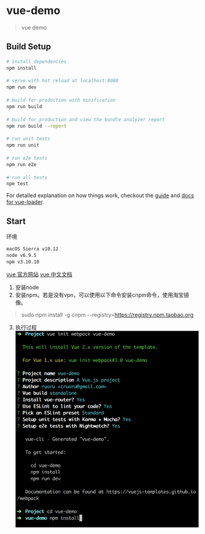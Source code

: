 # vue-demo

> vue demo

## Build Setup

``` bash
# install dependencies
npm install

# serve with hot reload at localhost:8080
npm run dev

# build for production with minification
npm run build

# build for production and view the bundle analyzer report
npm run build --report

# run unit tests
npm run unit

# run e2e tests
npm run e2e

# run all tests
npm test
```

For detailed explanation on how things work, checkout the [guide](http://vuejs-templates.github.io/webpack/) and [docs for vue-loader](http://vuejs.github.io/vue-loader).

## Start
环境
``` bash
macOS Sierra v10.12
node v6.9.5
npm v3.10.10
```

[vue 官方网站](https://vuejs.org/)
[vue 中文文档](https://cn.vuejs.org/v2/guide/)

1. 安装node
2. 安装npm。若是没有vpn，可以使用以下命令安装cnpm命令，使用淘宝镜像。
> sudo npm install -g cnpm --registry=https://registry.npm.taobao.org
3. 执行过程
![执行过程](document/WX20170429-175827@2x.png)